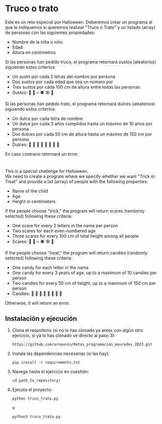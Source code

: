 # Truco o trato

Este es un reto especial por Halloween.
Deberemos crear un programa al que le indiquemos si queremos realizar "Truco o Trato" y un listado (array) de personas con las siguientes propiedades:
- Nombre de la niña o niño
- Edad
- Altura en centímetros

Si las personas han pedido truco, el programa retornará sustos (aleatorios) siguiendo estos criterios:
- Un susto por cada 2 letras del nombre por persona
- Dos sustos por cada edad que sea un número par
- Tres sustos por cada 100 cm de altura entre todas las personas
- Sustos: 🎃 👻 💀 🕷 🕸 🦇

Si las personas han pedido trato, el programa retornará dulces (aleatorios) siguiendo estos criterios:
- Un dulce por cada letra de nombre
- Un dulce por cada 3 años cumplidos hasta un máximo de 10 años por persona
- Dos dulces por cada 50 cm de altura hasta un máximo de 150 cm por persona
- Dulces: 🍰 🍬 🍡 🍭 🍪 🍫 🧁 🍩

En caso contrario retornará un error.

#

This is a special challenge for Halloween.  
We need to create a program where we specify whether we want "Trick or Treat" and provide a list (array) of people with the following properties:  
- Name of the child  
- Age  
- Height in centimeters  

If the people choose "trick," the program will return scares (randomly selected) following these criteria:  
- One scare for every 2 letters in the name per person  
- Two scares for each even-numbered age  
- Three scares for every 100 cm of total height among all people  
- Scares: 🎃 👻 💀 🕷 🕸 🦇  

If the people choose "treat," the program will return candies (randomly selected) following these criteria:  
- One candy for each letter in the name  
- One candy for every 3 years of age, up to a maximum of 10 candies per person  
- Two candies for every 50 cm of height, up to a maximum of 150 cm per person  
- Candies: 🍰 🍬 🍡 🍭 🍪 🍫 🧁 🍩  

Otherwise, it will return an error.  

## Instalación y ejecución
1. Clona el respoitorio (si no lo has clonado ya antes con algún otro ejercicio, si ya lo has clonado ve directo al paso 3):
   ```
   https://github.com/arnaunin/Retos_programacion_mouredev_2023.git
   ```
2. Instala las dependencias necesarias (si las hay):
   ```
   pip install -r requirements.txt
   ```
3. Navega hasta el ejercicio en cuestión:
   ```
   cd path_to_repository/
   ```
4. Ejecuta el proyecto:
   ```
   python truco_trato.py
   ```
   o
   ```
   python3 truco_trato.py
